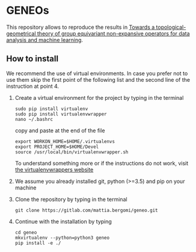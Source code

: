 # GENEOs
This repository allows to reproduce the results in [Towards a topological-geometrical theory of group equivariant non-expansive operators for data analysis and machine learning](https://arxiv.org/abs/1812.11832).

## How to install
We recommend the use of virtual environments. In case you prefer not to use them skip the first point of the following list and the second line of the instruction at point 4.

1. Create a virtual environment for the project by typing in the terminal
    ```
    sudo pip install virtualenv
    sudo pip install virtualenvwrapper
    nano ~/.bashrc
    ```
    copy and paste at the end of the file
    ```
    export WORKON_HOME=$HOME/.virtualenvs
    export PROJECT_HOME=$HOME/Devel
    source /usr/local/bin/virtualenvwrapper.sh
    ```
    To understand something more or if the instructions do not work, visit [the virtualenvwrappers website](http://virtualenvwrapper.readthedocs.io/en/latest/install.html)

2. We assume you already installed git, python (>=3.5) and pip on your machine
3. Clone the repository by typing in the terminal

    ```
    git clone https://gitlab.com/mattia.bergomi/geneo.git
    ```
4. Continue with the installation by typing
    ```
    cd geneo
    mkvirtualenv --python=python3 geneo
    pip install -e ./
